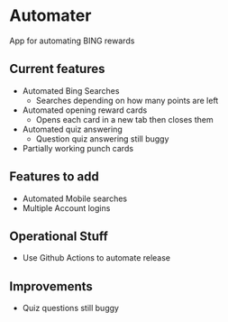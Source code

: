 # Automater
App for automating BING rewards 


## Current features
- Automated Bing Searches
    - Searches depending on how many points are left
- Automated opening reward cards
    - Opens each card in a new tab then closes them
- Automated quiz answering
    - Question quiz answering still buggy
- Partially working punch cards
  
## Features to add
- Automated Mobile searches
- Multiple Account logins

## Operational Stuff
- Use Github Actions to automate release

## Improvements
- Quiz questions still buggy
